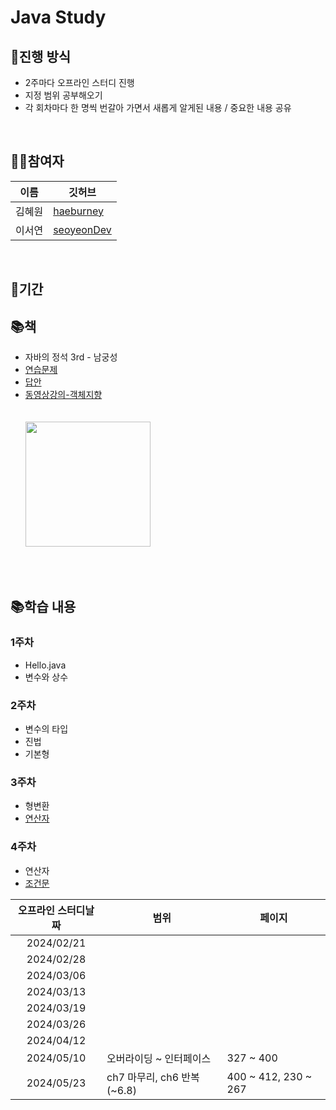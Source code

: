 # Java Study

## 🚀진행 방식
- 2주마다 오프라인 스터디 진행
- 지정 범위 공부해오기
- 각 회차마다 한 명씩 번갈아 가면서 새롭게 알게된 내용 / 중요한 내용 공유
<br>

## 👩🏻참여자
| 이름      | 깃허브       | 
| -----------| ------------| 
| 김혜원      | [haeburney](https://github.com/haeburney)     | 
| 이서연      | [seoyeonDev](https://github.com/seoyeonDev)     | 
<br>

## 📅기간



## 📚책
- 자바의 정석 3rd - 남궁성  
- [연습문제](https://github.com/castello/javajungsuk3/blob/master/%EC%97%B0%EC%8A%B5%EB%AC%B8%EC%A0%9C%ED%92%80%EC%9D%B4/java_jungsuk3_%EC%97%B0%EC%8A%B5%EB%AC%B8%EC%A0%9C_20170131.pdf)</span>
- [답안](https://github.com/castello/javajungsuk3/blob/master/%EC%97%B0%EC%8A%B5%EB%AC%B8%EC%A0%9C%ED%92%80%EC%9D%B4/Java%EC%9D%98%EC%A0%95%EC%84%9D2%ED%8C%90_%EC%97%B0%EC%8A%B5%EB%AC%B8%EC%A0%9C_%EB%8B%B5%EC%95%8820130502v1.pdf) <br/>
- [동영상강의-객체지향](https://youtu.be/CXuA31XcBZ0?si=lKf3YxXuPqfrFR8M) <br/>
<br/><br/>
<img src="https://github.com/haeburney/StudyManage/assets/76997276/e5d3feb0-a477-4229-a78f-d03a2f3dc248" width="200"><br/>

<br><br>



## 📚학습 내용
### 1주차 
- Hello.java
- 변수와 상수

### 2주차
- 변수의 타입
- 진법
- 기본형

### 3주차
- 형변환
- <a href="https://github.com/haeburney/StudyManage/tree/main/3.%EC%97%B0%EC%82%B0%EC%9E%90">연산자</a>


### 4주차
- 연산자
- <a href="https://github.com/haeburney/StudyManage/tree/main/4.%EC%A1%B0%EA%B1%B4%EB%AC%B8">조건문</a>

|오프라인 스터디날짜           |           범위       |    페이지  |
|------------------------------|------------------------| ---------- |
| <center>2024/02/21</center> |   |   |
| <center>2024/02/28</center> |   |   |
| <center>2024/03/06</center> |   |   |
| <center>2024/03/13</center> |   |   |
| <center>2024/03/19</center> |   |   |
| <center>2024/03/26</center> |   |   |
| <center>2024/04/12</center> |   |   |
| <center>2024/05/10</center> | 오버라이딩 ~  인터페이스 | 327 ~ 400 |
| <center>2024/05/23</center>  | ch7 마무리, ch6 반복 (~6.8) | 400 ~ 412, 230 ~ 267 |


